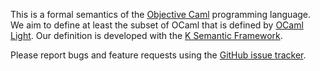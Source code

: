 This is a formal semantics of the [Objective Caml](http://caml.inria.fr/) programming language.
We aim to define at least the subset of OCaml that is defined by [OCaml Light](http://www.cl.cam.ac.uk/~so294/ocaml/).
Our definition is developed with the [K Semantic Framework](http://k-framework.org).

Please report bugs and feature requests using the [GitHub issue tracker](https://github.com/davidlazar/ocaml-semantics/issues).
